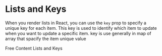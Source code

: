 # Lists and Keys

When you render lists in React, you can use the `key` prop to specify a unique key for each item. This key is used to identify which item to update when you want to update a specific item.
key is use generally in map of array that spacify the item unique value

<ResourceGroupTitle>Free Content</ResourceGroupTitle>
<BadgeLink colorScheme='blue' badgeText='Official Docs' href='https://reactjs.org/docs/lists-and-keys.html'>Lists and Keys</BadgeLink>
